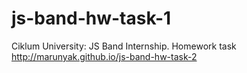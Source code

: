 # js-band-hw-task-1
Ciklum University: JS Band Internship. Homework task
http://marunyak.github.io/js-band-hw-task-2
